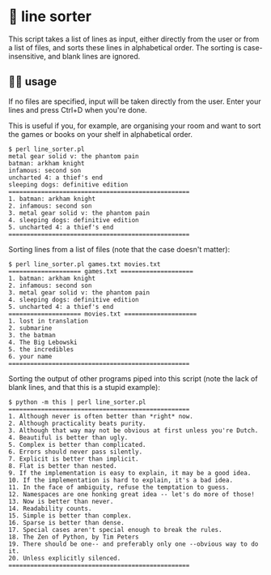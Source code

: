 # 🔢 line sorter

This script takes a list of lines as input, either directly from the user or
from a list of files, and sorts these lines in alphabetical order. The sorting is
case-insensitive, and blank lines are ignored.

## 🧑‍💻 usage

If no files are specified, input will be taken directly from the user. Enter
your lines and press Ctrl+D when you're done.

This is useful if you, for example, are organising your room and want to sort
the games or books on your shelf in alphabetical order.

```
$ perl line_sorter.pl
metal gear solid v: the phantom pain
batman: arkham knight
infamous: second son
uncharted 4: a thief's end
sleeping dogs: definitive edition
==================================================
1. batman: arkham knight
2. infamous: second son
3. metal gear solid v: the phantom pain
4. sleeping dogs: definitive edition
5. uncharted 4: a thief's end
==================================================
```

Sorting lines from a list of files (note that the case doesn't matter):

```
$ perl line_sorter.pl games.txt movies.txt
==================== games.txt ====================
1. batman: arkham knight
2. infamous: second son
3. metal gear solid v: the phantom pain
4. sleeping dogs: definitive edition
5. uncharted 4: a thief's end
==================== movies.txt ====================
1. lost in translation
2. submarine
3. the batman
4. The Big Lebowski
5. the incredibles
6. your name
==================================================
```

Sorting the output of other programs piped into this script (note the lack of
blank lines, and that this is a stupid example):

```
$ python -m this | perl line_sorter.pl
==================================================
1. Although never is often better than *right* now.
2. Although practicality beats purity.
3. Although that way may not be obvious at first unless you're Dutch.
4. Beautiful is better than ugly.
5. Complex is better than complicated.
6. Errors should never pass silently.
7. Explicit is better than implicit.
8. Flat is better than nested.
9. If the implementation is easy to explain, it may be a good idea.
10. If the implementation is hard to explain, it's a bad idea.
11. In the face of ambiguity, refuse the temptation to guess.
12. Namespaces are one honking great idea -- let's do more of those!
13. Now is better than never.
14. Readability counts.
15. Simple is better than complex.
16. Sparse is better than dense.
17. Special cases aren't special enough to break the rules.
18. The Zen of Python, by Tim Peters
19. There should be one-- and preferably only one --obvious way to do it.
20. Unless explicitly silenced.
==================================================
```
